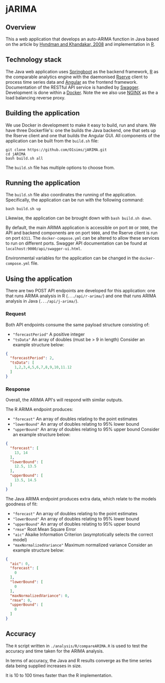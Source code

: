# jARIMA

## Overview

This a web application that develops an auto-ARIMA function in Java based on the article by [Hyndman and Khandakar, 2008](https://www.jstatsoft.org/article/view/v027i03/v27i03.pdf) and implementation in [R](https://www.rdocumentation.org/packages/forecast/versions/8.4/topics/auto.arima).

## Technology stack

The Java web application uses [Springboot](https://www.djangoproject.com/) as the backend framework, [R](https://www.r-project.org/) as the comparable analytics engine with the daemonised [Rserve](https://www.rforge.net/Rserve/) client to process time series data and [Angular](https://angular.io/) as the frontend framework. Documentation of the RESTful API service is handled by [Swagger](https://swagger.io/). Development is done within a [Docker](https://www.docker.com/). Note the we also use [NGINX](https://www.nginx.com/) as the a load balancing reverse proxy.

## Building the application

We use Docker in development to make it easy to build, run and share. We have three Dockerfile's: one the builds the Java backend, one that sets up the Rserve client and one that builds the Angular GUI. All components of the application can be built from the `build.sh` file:
```
git clone https://github.com/O1sims/jARIMA.git
cd jARIMA
bash build.sh all
```
The `build.sh` file has multiple options to choose from.

## Running the application

The `build.sh` file also coordinates the running of the application. Specifically, the application can be run with the following command:
```
bash build.sh up
```
Likewise, the application can be brought down with `bash build.sh down`.

By default, the main ARIMA application is accessible on port `80` or `3000`, the API and backend components are on port `9000`, and the Rserve client is run on port `6311`. The `docker-compose.yml` can be altered to allow these services to run on different ports. Swagger API documentation can be found at `localhost:9000/api/swagger-ui.html`.

Environmental variables for the application can be changed in the `docker-compose.yml` file.

## Using the application

There are two POST API endpoints are developed for this application: one that runs ARIMA analysis in R (`.../api/r-arima/`) and one that runs ARIMA analysis in Java (`.../api/j-arima/`).

### Request

Both API endpoints consume the same payload structure consisting of:
* `"forecastPeriod"` A positive integer
* `"tsData"` An array of doubles (must be > 9 in length)
Consider an example structure below:
```json
{
  "forecastPeriod": 2,
  "tsData": [
    1,2,3,4,5,6,7,8,9,10,11.12
  ]
}
```

### Response

Overall, the ARIMA API's will respond with similar outputs.

The R ARIMA endpoint produces:
* `"forecast"` An array of doubles relating to the point estimates
* `"lowerBound"` An array of doubles relating to 95% lower bound
* `"upperBound"` An array of doubles relating to 95% upper bound
Consider an example structure below:
```json
{
  "forecast": [
    13, 14
  ],
  "lowerBound": [
    12.5, 13.5
  ],
  "upperBound": [
    13.5, 14.5
  ]
}
```

The Java ARIMA endpoint produces extra data, which relate to the models goodness of fit:
* `"forecast"` An array of doubles relating to the point estimates
* `"lowerBound"` An array of doubles relating to 95% lower bound
* `"upperBound"` An array of doubles relating to 95% upper bound
* `"rmse"` Root Mean Square Error
* `"aic"` Akaike Information Criterion (asymptotically selects the correct model)
* `"maxNormalizedVariance"` Maximum normalized variance
Consider an example structure below:

```json
{
  "aic": 0,
  "forecast": [
    0
  ],
  "lowerBound": [
    0
  ],
  "maxNormalizedVariance": 0,
  "rmse": 0,
  "upperBound": [
    0
  ]
}
```

## Accuracy

The `R` script written in `./analysis/R/compareARIMA.R` is used to test the accuracy and time taken for the ARIMA analysis.

In terms of accuracy, the Java and R results converge as the time series data being supplied increases in size.

It is 10 to 100 times faster than the R implementation.
